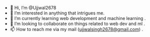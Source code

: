 - 👋 Hi, I’m @Ujjwal2678
- 👀 I’m interested in anything that intrigues me.
- 🌱 I’m currently learning web development and machine learning .
- 💞️ I’m looking to collaborate on things related to web dev and ml .
- 📫 How to reach me via my mail (ujjwalsingh2678@gmail.com) .

<!---
Ujjwal2678/Ujjwal2678 is a ✨ special ✨ repository because its `README.md` (this file) appears on your GitHub profile.
You can click the Preview link to take a look at your changes.
--->
